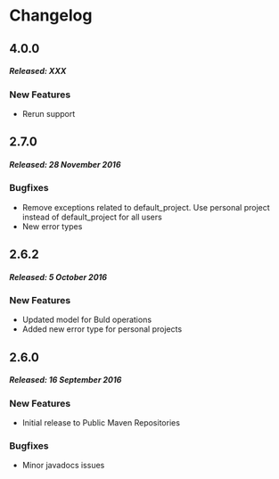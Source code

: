 # Changelog

## 4.0.0

##### Released: XXX

### New Features

* Rerun support

## 2.7.0

##### Released: 28 November 2016

### Bugfixes

* Remove exceptions related to default_project. Use personal project instead of default_project for
  all users
* New error types

## 2.6.2

##### Released: 5 October 2016

### New Features

* Updated model for Buld operations
* Added new error type for personal projects

## 2.6.0

##### Released: 16 September 2016

### New Features

* Initial release to Public Maven Repositories

### Bugfixes

* Minor javadocs issues







